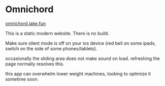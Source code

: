 # Omnichord

[omnichord.jake.fun](https://omnichord.jake.fun)

This is a static modern website. There is no build.

Make sure silent mode is off on your ios device (red bell on some ipads, switch on the side of some phones/tablets).

occasionally the sliding area does not make sound on load. refreshing the page normally resolves this.

this app can overwhelm lower weight machines, looking to optimize it sometime soon.
